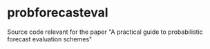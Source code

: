 # probforecasteval
Source code relevant for the paper "A practical guide to probabilistic forecast evaluation schemes"
